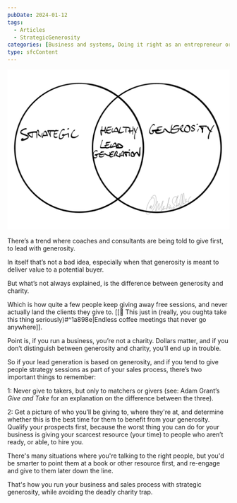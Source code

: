 ```yaml
---
pubDate: 2024-01-12
tags:
  - Articles
  - StrategicGenerosity
categories: [Business and systems, Doing it right as an entrepreneur or creative professional, Ethics and marketing, How to sell your work, Psychology in sales and marketing]
type: sfcContent
---
```


![](Media/SalesFlowCoach.app_Strategic-generosity-in-business_MartinStellar.png)

There’s a trend where coaches and consultants are being told to give first, to lead with generosity.

In itself that’s not a bad idea, especially when that generosity is meant to deliver value to a potential buyer.

But what’s not always explained, is the difference between generosity and charity.

Which is how quite a few people keep giving away free sessions, and never actually land the clients they give to. [[📯 This just in (really, you oughta take this thing seriously)#^1a898e|Endless coffee meetings that never go anywhere]].

Point is, if you run a business, you’re not a charity. Dollars matter, and if you don’t distinguish between generosity and charity, you’ll end up in trouble.

So if your lead generation is based on generosity, and if you tend to give people strategy sessions as part of your sales process, there’s two important things to remember:

1: Never give to takers, but only to matchers or givers (see: Adam Grant’s <em>Give and Take</em> for an explanation on the difference between the three).

2: Get a picture of who you’ll be giving to, where they're at, and determine whether this is the best time for them to benefit from your generosity. Qualify your prospects first, because the worst thing you can do for your business is giving your scarcest resource (your time) to people who aren’t ready, or able, to hire you.

There's many situations where you're talking to the right people, but you'd be smarter to point them at a book or other resource first, and re-engage and give to them later down the line.

That's how you run your business and sales process with strategic generosity, while avoiding the deadly charity trap.